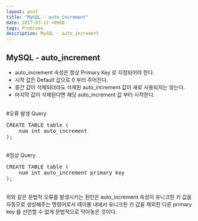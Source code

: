 ```yaml
---
layout: post
title: "MySQL - auto_increment"
date: 2017-03-12 +0900
tags: Problems
description: MySQL - auto_increment
---
```



MySQL - auto_increment
------------
- auto_increment 속성은 항상 Primary Key 로 지정되어야 한다.
- 시작 값은 Default 값으로 0 부터 주어진다.
- 중간 값이 삭제되더라도 삭제된 auto_increment 값이 새로 사용되지는 않는다.
- 마지막 값이 삭제된다면 해당 auto_increment 값 부터 시작한다.
<br>
#오류 발생 Query
<pre>
CREATE TABLE table (
	num int auto_increment
);
</pre>
<br>
#정상 Query
<pre>
CREATE TABLE table (
	num int auto_increment primary key
);
</pre>
<br>
위와 같은 문법적 오류를 발생시키는 원인은 auto_increment 속성이 유니크한 키 값을 자동으로 생성해주는 명령어로서 테이블 내에서 유니크한 키 값을 제외한 다른 primary key 를 선언할 수 없게 문법적으로 막아놓은 것이다.
